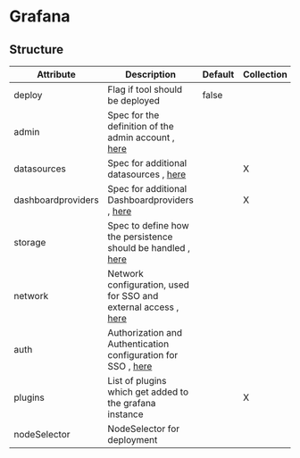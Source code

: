 # Grafana 
 

## Structure 
 

| Attribute          | Description                                                                          | Default | Collection  |
| ------------------ | ------------------------------------------------------------------------------------ | ------- | ----------  |
| deploy             | Flag if tool should be deployed                                                      |  false  |             |
| admin              | Spec for the definition of the admin account , [here](admin/Admin.md)                |         |             |
| datasources        | Spec for additional datasources , [here](Datasource.md)                              |         | X           |
| dashboardproviders | Spec for additional Dashboardproviders , [here](Provider.md)                         |         | X           |
| storage            | Spec to define how the persistence should be handled , [here](storage/Spec.md)       |         |             |
| network            | Network configuration, used for SSO and external access , [here](network/Network.md) |         |             |
| auth               | Authorization and Authentication configuration for SSO , [here](auth/Auth.md)        |         |             |
| plugins            | List of plugins which get added to the grafana instance                              |         | X           |
| nodeSelector       | NodeSelector for deployment                                                          |         |             |